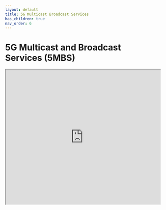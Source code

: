 ```yaml
---
layout: default
title: 5G Multicast Broadcast Services
has_children: true
nav_order: 6
---
```


# 5G Multicast and Broadcast Services (5MBS)
<iframe width="100%" height="440" src="https://drive.google.com/file/d/1Hk5hNZsMLksuBHTnDqOcQPwx-kb4KF3q/preview"></iframe>
